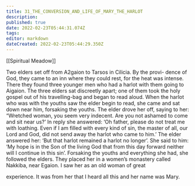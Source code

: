 ```yaml
---
title: 31_THE_CONVERSION_AND_LIFE_OF_MARY_THE_HARLOT
description: 
published: true
date: 2022-02-23T05:44:31.074Z
tags: 
editor: markdown
dateCreated: 2022-02-23T05:44:29.350Z
---
```


[[Spiritual Meadow]]
 
Two elders set off from A2gaion to Tarsos in Cilicia. By the provi- dence of God, they came to an inn where they could rest, for the heat was intense. There they found three younger men who had a harlot with them going to Aigaion. The three elders sat discreetly apart; one of them took the holy gospel out of his travelling-bag and began to read aloud. When the harlot who was with the youths saw the elder begin to read, she came and sat down near him, forsaking the youths. The elder drove her off, saying to her: “Wretched woman, you seem very indecent. Are you not ashamed to come and sit near us?’ In reply she answered: ‘Oh father, please do not treat me with loathing. Even if I am filled with every kind of sin, the master of all, our Lord and God, did not send away the harlot who came to him.’ The elder answered her: ‘But that harlot remained a harlot no longer’. She said to him: ‘My hope is in the Son of the living God that from this day forward neither will I continue in this sin’. Forsaking the youths and everything she had, she followed the elders. They placed her in a women’s monastery called Nakkiba, near Egaion. I saw her as an old woman of great  
 
experience. It was from her that I heard all this and her name was Mary. 
